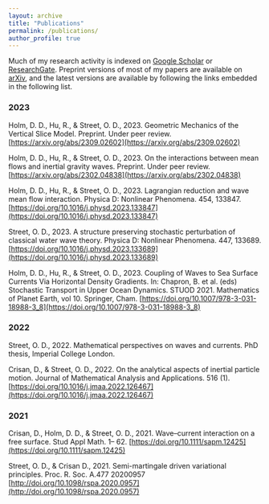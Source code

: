 ```yaml
---
layout: archive
title: "Publications"
permalink: /publications/
author_profile: true
---
```


Much of my research activity is indexed on [Google Scholar](https://scholar.google.com/citations?user=kUSX6JcAAAAJ&hl=en) or [ResearchGate](https://www.researchgate.net/profile/Oliver-Street-3). Preprint versions of most of my papers are available on [arXiv](http://arxiv.org/a/street_o_1), and the latest versions are available by following the links embedded in the following list.

### 2023

Holm, D. D., Hu, R., & Street, O. D., 2023. Geometric Mechanics of the Vertical Slice Model. Preprint. Under peer review. [https://arxiv.org/abs/2309.02602](https://arxiv.org/abs/2309.02602)

Holm, D. D., Hu, R., & Street, O. D., 2023. On the interactions between mean flows and inertial gravity waves. Preprint. Under peer review. [https://arxiv.org/abs/2302.04838](https://arxiv.org/abs/2302.04838)

Holm, D. D., Hu, R., & Street, O. D., 2023. Lagrangian reduction and wave mean flow interaction. Physica D: Nonlinear Phenomena. 454, 133847. [https://doi.org/10.1016/j.physd.2023.133847](https://doi.org/10.1016/j.physd.2023.133847)

Street, O. D., 2023. A structure preserving stochastic perturbation of classical water wave theory. Physica D: Nonlinear Phenomena. 447, 133689. [https://doi.org/10.1016/j.physd.2023.133689](https://doi.org/10.1016/j.physd.2023.133689)

Holm, D. D., Hu, R., & Street, O. D., 2023. Coupling of Waves to Sea Surface Currents Via Horizontal Density Gradients. In: Chapron, B. et al. (eds) Stochastic Transport in Upper Ocean Dynamics. STUOD 2021. Mathematics of Planet Earth, vol 10. Springer, Cham. [https://doi.org/10.1007/978-3-031-18988-3_8](https://doi.org/10.1007/978-3-031-18988-3_8)

### 2022

Street, O. D., 2022. Mathematical perspectives on waves and currents. PhD thesis, Imperial College London.

Crisan, D., & Street, O. D., 2022. On the analytical aspects of inertial particle motion. Journal of Mathematical Analysis and Applications. 516 (1). [https://doi.org/10.1016/j.jmaa.2022.126467](https://doi.org/10.1016/j.jmaa.2022.126467)

### 2021

Crisan, D., Holm, D. D., & Street, O. D., 2021. Wave–current interaction on a free surface. Stud Appl Math. 1– 62. [https://doi.org/10.1111/sapm.12425](https://doi.org/10.1111/sapm.12425)

Street, O. D., & Crisan D., 2021. Semi-martingale driven variational principles. Proc. R. Soc. A.477 20200957 [http://doi.org/10.1098/rspa.2020.0957](http://doi.org/10.1098/rspa.2020.0957)
